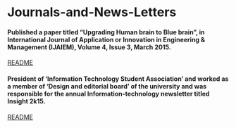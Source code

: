 # Journals-and-News-Letters
#### Published a paper titled “Upgrading Human brain to Blue brain”, in International Journal of Application or Innovation in Engineering & Management (IJAIEM), Volume 4, Issue 3, March 2015.
<a href="http://www.ijaiem.org/Volume4Issue3/IJAIEM-2015-03-20-55.pdf">README</a>
#### 	President of ‘Information Technology Student Association’ and worked as a member of ‘Design and editorial board’ of the university and was responsible for the annual Information-technology newsletter titled Insight 2k15.
<a href="https://github.com/Uppalapa/Journals-and-News-Letters/blob/master/newsletter.pdf">README</a>


